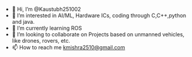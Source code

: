 - 👋 Hi, I’m @Kaustubh251002
- 👀 I’m interested in AI/ML, Hardware ICs, coding through C,C++,python and java.
- 🌱 I’m currently learning ROS
- 💞️ I’m looking to collaborate on Projects based on unmanned vehicles, like drones, rovers, etc.
- 📫 How to reach me kmishra2510@gmail.com



